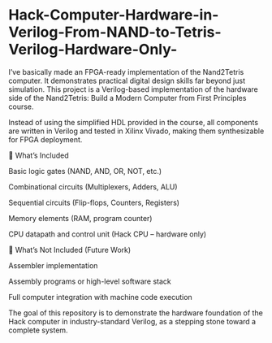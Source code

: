 # Hack-Computer-Hardware-in-Verilog-From-NAND-to-Tetris-Verilog-Hardware-Only-
I’ve basically made an FPGA-ready implementation of the Nand2Tetris computer.  It demonstrates practical digital design skills far beyond just simulation.
This project is a Verilog-based implementation of the hardware side of the Nand2Tetris: Build a Modern Computer from First Principles course.

Instead of using the simplified HDL provided in the course, all components are written in Verilog and tested in Xilinx Vivado, making them synthesizable for FPGA deployment.

🚀 What’s Included

Basic logic gates (NAND, AND, OR, NOT, etc.)

Combinational circuits (Multiplexers, Adders, ALU)

Sequential circuits (Flip-flops, Counters, Registers)

Memory elements (RAM, program counter)

CPU datapath and control unit (Hack CPU – hardware only)

📌 What’s Not Included (Future Work)

Assembler implementation

Assembly programs or high-level software stack

Full computer integration with machine code execution

The goal of this repository is to demonstrate the hardware foundation of the Hack computer in industry-standard Verilog, as a stepping stone toward a complete system.

